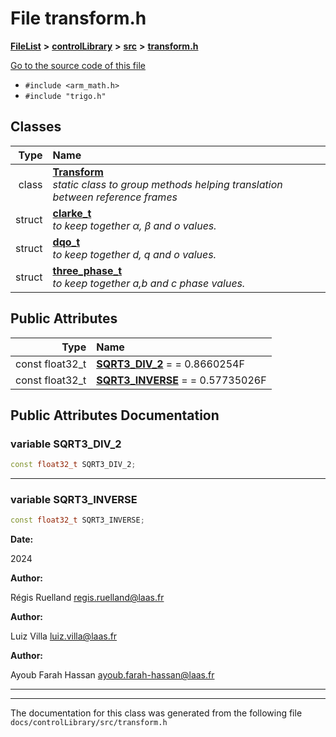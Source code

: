 

# File transform.h



[**FileList**](files.md) **>** [**controlLibrary**](dir_78b365e62f248710669e9a6984210a4a.md) **>** [**src**](dir_0c7b11c8d6d0df41220cb8bbf1e252be.md) **>** [**transform.h**](transform_8h.md)

[Go to the source code of this file](transform_8h_source.md)



* `#include <arm_math.h>`
* `#include "trigo.h"`















## Classes

| Type | Name |
| ---: | :--- |
| class | [**Transform**](classTransform.md) <br>_static class to group methods helping translation between reference frames_  |
| struct | [**clarke\_t**](structclarke__t.md) <br>_to keep together α, β and o values._  |
| struct | [**dqo\_t**](structdqo__t.md) <br>_to keep together d, q and o values._  |
| struct | [**three\_phase\_t**](structthree__phase__t.md) <br>_to keep together a,b and c phase values._  |






## Public Attributes

| Type | Name |
| ---: | :--- |
|  const float32\_t | [**SQRT3\_DIV\_2**](#variable-sqrt3_div_2)   = = 0.8660254F<br> |
|  const float32\_t | [**SQRT3\_INVERSE**](#variable-sqrt3_inverse)   = = 0.57735026F<br> |












































## Public Attributes Documentation




### variable SQRT3\_DIV\_2 

```C++
const float32_t SQRT3_DIV_2;
```




<hr>



### variable SQRT3\_INVERSE 

```C++
const float32_t SQRT3_INVERSE;
```





**Date:**

2024




**Author:**

Régis Ruelland [regis.ruelland@laas.fr](mailto:regis.ruelland@laas.fr) 




**Author:**

Luiz Villa [luiz.villa@laas.fr](mailto:luiz.villa@laas.fr) 




**Author:**

Ayoub Farah Hassan [ayoub.farah-hassan@laas.fr](mailto:ayoub.farah-hassan@laas.fr) 





        

<hr>

------------------------------
The documentation for this class was generated from the following file `docs/controlLibrary/src/transform.h`


